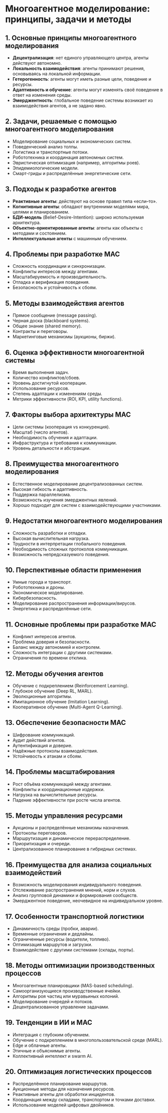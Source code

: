 # Многоагентное моделирование: принципы, задачи и методы

## 1. Основные принципы многоагентного моделирования
- **Децентрализация**: нет единого управляющего центра, агенты действуют автономно.
- **Локальность взаимодействия**: агенты принимают решения, основываясь на локальной информации.
- **Гетерогенность**: агенты могут иметь разные цели, поведение и ресурсы.
- **Адаптивность и обучение**: агенты могут изменять своё поведение в ответ на изменения среды.
- **Эмерджентность**: глобальное поведение системы возникает из взаимодействия агентов, а не задано явно.

## 2. Задачи, решаемые с помощью многоагентного моделирования
- Моделирование социальных и экономических систем.
- Поведенческий анализ толпы.
- Логистика и транспортные потоки.
- Робототехника и координация автономных систем.
- Эвристическая оптимизация (например, алгоритмы роев).
- Эпидемиологические модели.
- Смарт-гриды и распределённые энергетические сети.

## 3. Подходы к разработке агентов
- **Реактивные агенты**: действуют на основе правил типа «если–то».
- **Когнитивные агенты**: обладают внутренними моделями мира, целями и планированием.
- **БДИ-модель** (Belief-Desire-Intention): широко используемая архитектура.
- **Объектно-ориентированные агенты**: агенты как объекты с методами и состоянием.
- **Интеллектуальные агенты** с машинным обучением.

## 4. Проблемы при разработке МАС
- Сложность координации и синхронизации.
- Конфликты интересов между агентами.
- Масштабируемость и производительность.
- Отладка и верификация поведения.
- Безопасность и устойчивость к сбоям.

## 5. Методы взаимодействия агентов
- Прямое сообщение (message passing).
- Черная доска (blackboard systems).
- Общее знание (shared memory).
- Контракты и переговоры.
- Маркетинговые механизмы (аукционы, биржи).

## 6. Оценка эффективности многоагентной системы
- Время выполнения задач.
- Количество конфликтов/сбоев.
- Уровень достигнутой кооперации.
- Использование ресурсов.
- Степень адаптации к изменениям среды.
- Метрики эффективности (ROI, KPI, utility functions).

## 7. Факторы выбора архитектуры МАС
- Цели системы (кооперация vs конкуренция).
- Масштаб (число агентов).
- Необходимость обучения и адаптации.
- Инфраструктура и требования к коммуникации.
- Уровень детальности и абстракции.

## 8. Преимущества многоагентного моделирования
- Естественное моделирование децентрализованных систем.
- Высокая гибкость и адаптивность.
- Поддержка параллелизма.
- Возможность изучения эмерджентных явлений.
- Хорошо подходит для систем с взаимодействующими участниками.

## 9. Недостатки многоагентного моделирования
- Сложность разработки и отладки.
- Высокая вычислительная нагрузка.
- Трудности в интерпретации глобального поведения.
- Необходимость сложных протоколов коммуникации.
- Возможность непредсказуемого поведения.

## 10. Перспективные области применения
- Умные города и транспорт.
- Робототехника и дроны.
- Экономическое моделирование.
- Кибербезопасность.
- Моделирование распространения информации/вирусов.
- Энергетика и распределённые сети.

## 11. Основные проблемы при разработке МАС
- Конфликт интересов агентов.
- Проблема доверия и безопасности.
- Баланс между автономией и контролем.
- Сложность интеграции с другими системами.
- Ограничения по времени отклика.

## 12. Методы обучения агентов
- Обучение с подкреплением (Reinforcement Learning).
- Глубокое обучение (Deep RL, MARL).
- Эволюционные алгоритмы.
- Имитационное обучение (Imitation Learning).
- Кооперативное обучение (Multi-Agent Q-Learning).

## 13. Обеспечение безопасности МАС
- Шифрование коммуникаций.
- Аудит действий агентов.
- Аутентификация и доверие.
- Надёжные протоколы взаимодействия.
- Устойчивость к атакам и сбоям.

## 14. Проблемы масштабирования
- Рост объёма коммуникаций между агентами.
- Конфликты и координационные издержки.
- Нагрузка на вычислительные ресурсы.
- Падение эффективности при росте числа агентов.

## 15. Методы управления ресурсами
- Аукционы и распределённые механизмы назначения.
- Протоколы переговоров.
- Маршрутизация и динамическое перераспределение.
- Приоритизация и очереди.
- Централизованное планирование в гибридных системах.

## 16. Преимущества для анализа социальных взаимодействий
- Возможность моделирования индивидуального поведения.
- Отслеживание распространения мнений, норм и слухов.
- Анализ групповой динамики и формирования сообществ.
- Эмерджентное поведение, неочевидное на индивидуальном уровне.

## 17. Особенности транспортной логистики
- Динамичность среды (пробки, аварии).
- Временные ограничения и дедлайны.
- Ограниченные ресурсы (водители, топливо).
- Оптимизация маршрутов и загрузки.
- Взаимодействие с другими системами (склады, порты).

## 18. Методы оптимизации производственных процессов
- Многоагентные планировщики (MAS-based scheduling).
- Самоорганизующиеся производственные ячейки.
- Алгоритмы роя частиц или муравьиных колоний.
- Моделирование очередей и потоков.
- Децентрализованное управление задачами.

## 19. Тенденции в ИИ и МАС
- Интеграция с глубоким обучением.
- Обучение с подкреплением в многопользовательской среде (MARL).
- Edge и облачные агенты.
- Этичные и объяснимые агенты.
- Коллективный интеллект и swarm AI.

## 20. Оптимизация логистических процессов
- Распределённое планирование маршрутов.
- Аукционные методы для назначения ресурсов.
- Реактивные агенты для обработки инцидентов.
- Координация между складами, транспортом и точками доставки.
- Использование моделей цифровых двойников.
```
